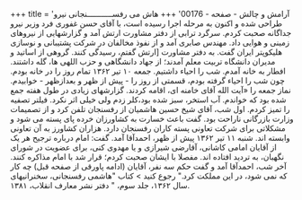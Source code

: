 +++
title = 'آرامش و چالش - صفحه - 00176'
+++
هاش می رفســـــــــــنجانی نیرو طراحی شده و اکنون به مرحله اجرا رسیده است، با آقای حسن غفوری فرد وزیر نیرو جداگانه صحبت کردم. سرگرد ترابی از دفتر مشاورت ارتش آمد و گزارشهایی از نیروهای زمینی و هوایی داد. مهندس صابری آمد و از نفوذ مخالفان در شرکت پشتیبانی و نوسازی هلیکوپتر ایران گفت. به دفتر مشاورت [ارتش گفتم، رسیدگی کنند. گروهی از اساتید و مدیران دانشگاه تربیت معلم آمدند؛ از جهاد دانشگاهی و حزب اللهی ها، گله داشتند. افطار به خانه آمدم. شب را احیاء داشتیم. جمعه ۱۰ تیر ۱۳۶۲ تمام روز را در خانه بودم. چون شب را احیاء گرفته بودم، قسمتی از روز را - پیش از ظهر و بعدازظهر - خوابیدم. نماز جمعه را «آیت الله آقای خامنه ای، اقامه کردند. گزارشهای زیادی در طول هفته جمع شده بود که خواندم. آب استخر، سبز شده بود،کلر زدم ولی خیلی اثر نکرد. فیلتر تصفیه را تمیز کردم. اول شب، آقای شیخ حسین هاشمیان از رفسنجان تلفن کرد و از تصمیمات وزارت بازرگانی ناراحت بود. گفت باعث خسارت به کشاورزان خرده پای پسته می شود و مشکلاتی برای شرکت تعاونی پسته کاران رفسنجان دارد. هزاران کشاورز به آن تعاونی وابسته اند. شنبه ۱۱ تیر ۱۳۶۲ پیش از ظهر، احمدآقا آمد. گفت: امام درباره ترجیح هر یک از آقایان امامی کاشانی، آقارضی شیرازی و یا مهدوی کنی، برای عضویت در شورای نگهبان، به تردید افتاده اند. مفصلا با ایشان صحبت کردم؛ قرار شد با امام مذاکره کنند. آخر شب، احمدآقا آمد و گفت حکم سه نفر، آقایان (ادامه پاورقی از صفحه قبل) چه کار که نمی شود، در این مملکت کرد." رجوع کنید > کتاب "هاشمی رفسنجانی، سخنرانیهای سال ۱۳۶۲، جلد سوم، " دفتر نشر معارف انقلاب، ۱۳۸۱.